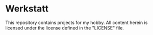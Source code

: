 # Werkstatt

This repository contains projects for my hobby. All content herein is licensed under the license defined in the "LICENSE" file.
